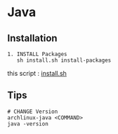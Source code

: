 # Java

## Installation

    1. INSTALL Packages
       sh install.sh install-packages

this script : [install.sh](https://github.com/ghsable/dotfiles/blob/master/bin/apl/java/install.sh)

## Tips

    # CHANGE Version
    archlinux-java <COMMAND>
    java -version

